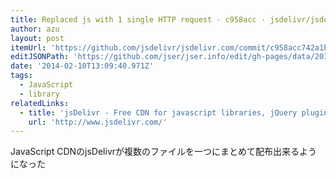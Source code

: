 ```yaml
---
title: Replaced js with 1 single HTTP request · c958acc · jsdelivr/jsdelivr.com
author: azu
layout: post
itemUrl: 'https://github.com/jsdelivr/jsdelivr.com/commit/c958acc742a1bb8d2966ff48a09632284e1dfa05'
editJSONPath: 'https://github.com/jser/jser.info/edit/gh-pages/data/2014/02/index.json'
date: '2014-02-10T13:09:40.971Z'
tags:
  - JavaScript
  - library
relatedLinks:
  - title: 'jsDelivr - Free CDN for javascript libraries, jQuery plugins, CSS frameworks, Fonts and more'
    url: 'http://www.jsdelivr.com/'
---
```

JavaScript CDNのjsDelivrが複数のファイルを一つにまとめて配布出来るようになった
